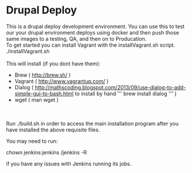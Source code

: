 Drupal Deploy
==============
This is a drupal deploy development environment.
You can use this to test our your drupal environment deploys using docker and then push those same images to a testing, QA, and then on to Producation.
<br/>
To get started you can install Vagrant with the installVagrant.sh script.<br/>
./installVagrant.sh<br/>
<br/>
This will install (if you dont have them):
* Brew ( http://brew.sh/ )
* Vagrant ( http://www.vagrantup.com/ )
* Dialog ( http://mathscoding.blogspot.com/2013/09/use-dialog-to-add-simple-gui-to-bash.html to install by hand ''' brew install dialog ''' )
* wget ( man wget )
<br/>
<br/>
Run ./build.sh in order to access the main installation program after you have installed the above requisite files.

You may need to run:

chown jenkins:jenkins /jenkins -R

if you have any issues with Jenkins running its jobs.
